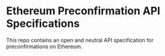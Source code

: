 # Ethereum Preconfirmation API Specifications

This repo contains an open and neutral API specification for preconfirmations on Ethereum.
